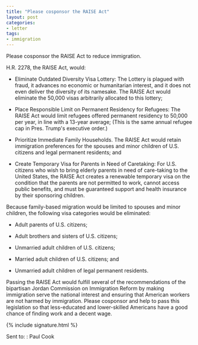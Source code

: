 ```yaml
---
title: "Please cosponsor the RAISE Act"
layout: post
categories:
- letter
tags:
- immigration
---
```


Please cosponsor the RAISE Act to reduce immigration.

H.R. 2278, the RAISE Act, would:

- Eliminate Outdated Diversity Visa Lottery: The Lottery is plagued with fraud, it advances no economic or humanitarian interest, and it does not even deliver the diversity of its namesake. The RAISE Act would eliminate the 50,000 visas arbitrarily allocated to this lottery;

- Place Responsible Limit on Permanent Residency for Refugees: The RAISE Act would limit refugees offered permanent residency to 50,000 per year, in line with a 13-year average; (This is the same annual refugee cap in Pres. Trump's executive order.)

- Prioritize Immediate Family Households. The RAISE Act would retain immigration preferences for the spouses and minor children of U.S. citizens and legal permanent residents; and

- Create Temporary Visa for Parents in Need of Caretaking: For U.S. citizens who wish to bring elderly parents in need of care-taking to the United States, the RAISE Act creates a renewable temporary visa on the condition that the parents are not permitted to work, cannot access public benefits, and must be guaranteed support and health insurance by their sponsoring children.

Because family-based migration would be limited to spouses and minor children, the following visa categories would be eliminated:

- Adult parents of U.S. citizens;

- Adult brothers and sisters of U.S. citizens;

- Unmarried adult children of U.S. citizens;

- Married adult children of U.S. citizens; and

- Unmarried adult children of legal permanent residents.

Passing the RAISE Act would fulfill several of the recommendations of the bipartisan Jordan Commission on Immigration Reform by making immigration serve the national interest and ensuring that American workers are not harmed by immigration. Please cosponsor and help to pass this legislation so that less-educated and lower-skilled Americans have a good chance of finding work and a decent wage.

{% include signature.html %}

Sent to:
: Paul Cook
